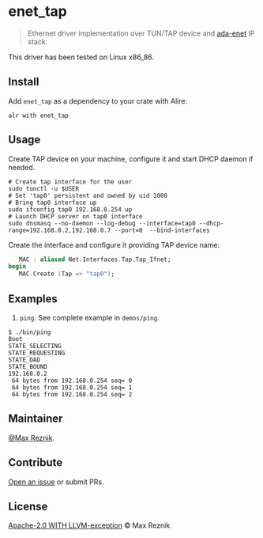 enet_tap
========

> Ethernet driver implementation over TUN/TAP device and 
[ada-enet](https://github.com/stcarrez/ada-enet) IP stack.

This driver has been tested on Linux x86_86.

## Install

Add `enet_tap` as a dependency to your crate with Alire:

    alr with enet_tap

## Usage

Create TAP device on your machine, configure it and start DHCP daemon if needed.

```shell
# Create tap interface for the user
sudo tunctl -u $USER
# Set 'tap0' persistent and owned by uid 1000
# Bring tap0 interface up
sudo ifconfig tap0 192.168.0.254 up
# Launch DHCP server on tap0 interface
sudo dnsmasq --no-daemon --log-debug --interface=tap0 --dhcp-range=192.168.0.2,192.168.0.7 --port=0  --bind-interfaces
```

Create the interface and configure it providing TAP device name:

```ada
   MAC : aliased Net.Interfaces.Tap.Tap_Ifnet;
begin
   MAC.Create (Tap => "tap0");
```

## Examples

1. `ping`. See complete example in `demos/ping`.

```shell
$ ./bin/ping 
Boot
STATE_SELECTING
STATE_REQUESTING
STATE_DAD
STATE_BOUND
192.168.0.2
 64 bytes from 192.168.0.254 seq= 0
 64 bytes from 192.168.0.254 seq= 1
 64 bytes from 192.168.0.254 seq= 2
```

## Maintainer

[@Max Reznik](https://github.com/reznikmm).

## Contribute

[Open an issue](https://github.com/reznikmm/enet_tap/issues/new)
or submit PRs.

## License

[Apache-2.0 WITH LLVM-exception](LICENSES/) © Max Reznik
